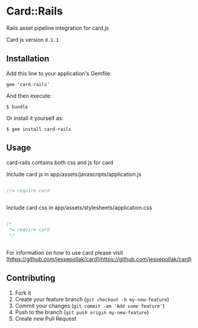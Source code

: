 # Card::Rails

Rails asset pipeline integration for card.js

Card js version `0.1.1`

## Installation

Add this line to your application's Gemfile:

    gem 'card-rails'

And then execute:

    $ bundle

Or install it yourself as:

    $ gem install card-rails

## Usage

card-rails contains both css and js for card
 
Include card js in app/assets/javascripts/application.js
  
```javascript

//= require card
 
```

Include card css in app/assets/stylesheets/application.css

```css

/*
 *= require card
 */
 
```

For information on how to use card please visit [https://github.com/jessepollak/card](https://github.com/jessepollak/card)

## Contributing

1. Fork it
2. Create your feature branch (`git checkout -b my-new-feature`)
3. Commit your changes (`git commit -am 'Add some feature'`)
4. Push to the branch (`git push origin my-new-feature`)
5. Create new Pull Request
